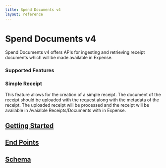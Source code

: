 ```yaml
---
title: Spend Documents v4
layout: reference
---
```


# Spend Documents v4 

Spend Documents v4 offers APIs for ingesting and retrieving receipt documents which will be made available in Expense. 

### Supported Features ### 

### Simple Receipt ### 

This feature allows for the creation of a simple receipt. The document of the receipt should be uploaded with the request along with the metadata of the receipt. The uploaded receipt will be processed and the receipt will be available in Avaialble Receipts/Documents with in Expense.


## [Getting Started](./getting-started.md)

## [End Points](./endpoints.md)

## [Schema](./schema.md)






